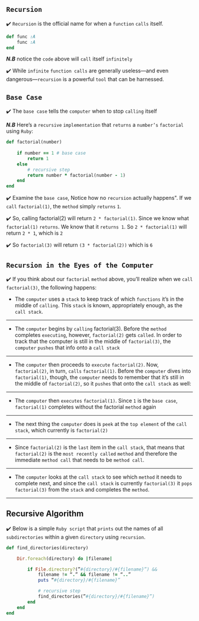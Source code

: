 ## ```Recursion```

:heavy_check_mark:  ```Recursion``` is the official name for when a ```function``` ```calls``` itself. 

```ruby
def func :A
    func :A
end
```

_**N.B**_ 
notice the ```code``` above will ```call``` itself ```infinitely```

:heavy_check_mark: While ```infinite``` ```function calls``` are generally useless—and even dangerous—```recursion``` is a powerful ```tool``` that can be harnessed.

## ```Base Case```

:heavy_check_mark: The ```base case``` tells the ```computer``` when to stop ```calling``` itself

_**N.B**_ 
Here’s a ```recursive``` ```implementation``` that ```returns``` a
```number’s``` ```factorial``` using ```Ruby```:

```ruby
def factorial(number)
    
    if number == 1 # base case
        return 1
    else
        # recursive step
        return number * factorial(number - 1)
    end
end
```

:heavy_check_mark: Examine the ```base case```, Notice how no ```recursion``` actually happens".  If we ```call``` ```factorial(1)```, the ```method``` simply ```returns``` ```1```.  

:heavy_check_mark: So, calling factorial(2) will return ```2 * factorial(1)```. Since we know what ```factorial(1)``` ```returns```. We know that it ```returns 1```. So ```2 * factorial(1)``` will return ```2 * 1```, which is ```2```

:heavy_check_mark: So ```factorial(3)``` will return ```(3 * factorial(2))``` which is ```6```

## ```Recursion in the Eyes of the Computer```

:heavy_check_mark: If you think about our ```factorial``` ```method``` above, you’ll realize when we ```call``` ```factorial(3)```, the following happens:

- The ```computer``` uses a ```stack``` to keep track of which ```functions``` it’s in the middle of ```calling```. This ```stack``` is known, appropriately enough, as the ```call stack```.
---
- The ```computer``` begins by ```calling``` factorial(3). Before the ```method``` completes
```executing```, however, ```factorial(2)``` gets ```called```. In order to track that the computer is still in the middle of ```factorial(3)```, the ```computer``` ```pushes``` that info onto a ```call
stack```
---
- The ```computer``` then proceeds to ```execute``` ```factorial(2)```. Now, ```factorial(2)```, in turn, ```calls``` ```factorial(1)```. Before the ```computer``` dives into ```factorial(1)```, though, the ```computer``` needs to remember that it’s still in the middle of ```factorial(2)```, so it ```pushes``` that onto the ```call stack``` as well:
---
- The ```computer``` then ```executes``` ```factorial(1)```. Since ```1``` is the ```base case```, ```factorial(1)```
completes without the factorial ```method``` again
---
 - The next thing the ```computer```
does is ```peek``` at the ```top element``` of the ```call stack```, which currently is ```factorial(2)```
---
 - Since ```factorial(2)``` is the ```last``` item in the ```call stack```, that means that ```factorial(2)``` is the ```most recently called``` ```method``` and therefore the immediate ```method call``` that needs to be ```method call```.
---
- The ```computer``` looks at the ```call stack``` to see which ```method``` it needs to complete next, and since the ```call stack``` is currently ```factorial(3)``` it ```pops``` ```factorial(3)``` from the ```stack``` and completes the ```method```.
---

## Recursive Algorithm
:heavy_check_mark: Below is a simple ```Ruby script``` that ```prints``` out the names of all ```subdirectories``` within a given ```directory``` using ```recursion```.

```ruby
def find_directories(directory)

    Dir.foreach(directory) do |filename|

        if File.directory?(”#{directory}/#{filename}”) &&
            filename != “.” && filename != “..”
            puts “#{directory}/#{filename}”

            # recursive step
            find_directories(”#{directory}/#{filename}”)
        end
    end
end
```

